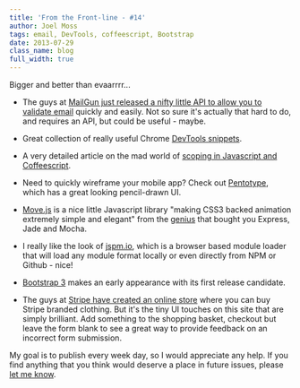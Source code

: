 ```yaml
---
title: 'From the Front-line - #14'
author: Joel Moss
tags: email, DevTools, coffeescript, Bootstrap
date: 2013-07-29
class_name: blog
full_width: true
---
```


Bigger and better than evaarrrr...

 - The guys at [MailGun just released a nifty little API to allow you to validate email](http://blog.mailgun.com/post/free-email-validation-api-for-web-forms/) quickly and easily. Not so sure it's actually that hard to do, and requires an API, but could be useful - maybe.

 - Great collection of really useful Chrome [DevTools snippets](http://bgrins.github.io/devtools-snippets/).

 - A very detailed article on the mad world of [scoping in Javascript and Coffeescript](http://raganwald.com/2013/07/27/Ive-always-been-mad.html).

 - Need to quickly wireframe your mobile app? Check out [Pentotype](http://www.pentotype.com/), which has a great looking pencil-drawn UI.

 - [Move.js](http://visionmedia.github.io/move.js/) is a nice little Javascript library "making CSS3 backed animation extremely simple and elegant" from the [genius](https://github.com/visionmedia) that bought you Express, Jade and Mocha.

 - I really like the look of [jspm.io](http://jspm.io/), which is a browser based module loader that will load any module format locally or even directly from NPM or Github - nice!

 - [Bootstrap 3](http://getbootstrap.com/) makes an early appearance with its first release candidate.

 - The guys at [Stripe have created an online store](https://shop.stripe.com/) where you can buy Stripe branded clothing. But it's the tiny UI touches on this site that are simply brilliant. Add something to the shopping basket, checkout but leave the form blank to see a great way to provide feedback on an incorrect form submission.

My goal is to publish every week day, so I would appreciate any help. If you find anything that you think would deserve a place in future issues, please [let me know](mailto:jmoss@codio.com).